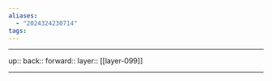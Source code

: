 ```yaml
---
aliases:
  - "2024324230714"
tags:
---
```




***

up:: 
back:: 
forward:: 
layer:: [[layer-099]]

***
